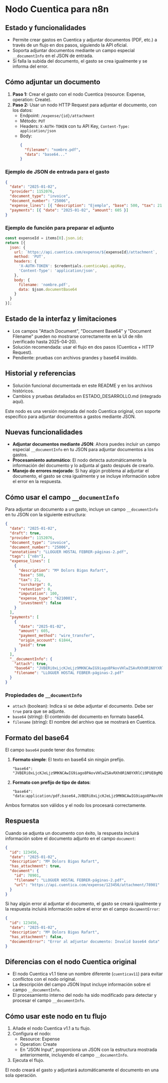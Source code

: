 # Nodo Cuentica para n8n

## Estado y funcionalidades

- Permite crear gastos en Cuentica y adjuntar documentos (PDF, etc.) a través de un flujo en dos pasos, siguiendo la API oficial.
- Soporta adjuntar documentos mediante un campo especial `__documentInfo` en el JSON de entrada.
- Si falla la subida del documento, el gasto se crea igualmente y se informa del error.

## Cómo adjuntar un documento

1. **Paso 1:** Crear el gasto con el nodo Cuentica (resource: Expense, operation: Create).
2. **Paso 2:** Usar un nodo HTTP Request para adjuntar el documento, con los datos:
   - Endpoint: `/expense/{id}/attachment`
   - Método: `PUT`
   - Headers: `X-AUTH-TOKEN` con tu API Key, `Content-Type: application/json`
   - Body:
     ```json
     {
       "filename": "nombre.pdf",
       "data": "base64..."
     }
     ```

### Ejemplo de JSON de entrada para el gasto
```json
{
  "date": "2025-01-02",
  "provider": 1152076,
  "document_type": "invoice",
  "document_number": "25006",
  "expense_lines": [{ "description": "Ejemplo", "base": 500, "tax": 21 }],
  "payments": [{ "date": "2025-01-02", "amount": 605 }]
}
```

### Ejemplo de función para preparar el adjunto
```javascript
const expenseId = items[0].json.id;
return [{
  json: {
    url: `https://api.cuentica.com/expense/${expenseId}/attachment`,
    method: 'PUT',
    headers: {
      'X-AUTH-TOKEN': $credentials.cuenticaApi.apiKey,
      'Content-Type': 'application/json',
    },
    body: {
      filename: 'nombre.pdf',
      data: $json.documentBase64
    }
  }
}];
```

## Estado de la interfaz y limitaciones

- Los campos "Attach Document", "Document Base64" y "Document Filename" pueden no mostrarse correctamente en la UI de n8n (verificado hasta 2025-04-20).
- Solución recomendada: usar el flujo en dos pasos (Cuentica + HTTP Request).
- Pendiente: pruebas con archivos grandes y base64 inválido.

## Historial y referencias

- Solución funcional documentada en este README y en los archivos históricos.
- Cambios y pruebas detallados en ESTADO_DESARROLLO.md (integrado aquí).


Este nodo es una versión mejorada del nodo Cuentica original, con soporte específico para adjuntar documentos a gastos mediante JSON.

## Nuevas funcionalidades

- **Adjuntar documentos mediante JSON**: Ahora puedes incluir un campo especial `__documentInfo` en tu JSON para adjuntar documentos a los gastos.
- **Procesamiento automático**: El nodo detecta automáticamente la información del documento y lo adjunta al gasto después de crearlo.
- **Manejo de errores mejorado**: Si hay algún problema al adjuntar el documento, el gasto se crea igualmente y se incluye información sobre el error en la respuesta.

## Cómo usar el campo `__documentInfo`

Para adjuntar un documento a un gasto, incluye un campo `__documentInfo` en tu JSON con la siguiente estructura:

```json
{
  "date": "2025-01-02",
  "draft": true,
  "provider": 1152076,
  "document_type": "invoice",
  "document_number": "25006",
  "annotations": "LLOGUER HOSTAL FEBRER-páginas-2.pdf",
  "tags": ["n8n"],
  "expense_lines": [
    {
      "description": "Mª Dolors Bigas Rafart",
      "base": 500,
      "tax": 21,
      "surcharge": 0,
      "retention": 0,
      "imputation": 100,
      "expense_type": "6210001",
      "investment": false
    }
  ],
  "payments": [
    {
      "date": "2025-01-02",
      "amount": 605,
      "payment_method": "wire_transfer",
      "origin_account": 61844,
      "paid": true
    }
  ],
  "__documentInfo": {
    "attach": true,
    "base64": "JVBERi0xLjcKJeLjz9MKNCAwIG9iago8PAovVHlwZSAvRXh0R1N0YXRlCi9PUE0gMQo+PgplbmRvYmoKNSAwIG9iago8PAovVHlwZSAvRXh0R1N0YXRlCi9PUE0gMAo+PgplbmRvYmoKOCAwIG9iago8PAovRmlsdGVyIC9G ...   ..... PRgo=",
    "filename": "LLOGUER HOSTAL FEBRER-páginas-2.pdf"
  }
}
```

### Propiedades de `__documentInfo`

- `attach` (boolean): Indica si se debe adjuntar el documento. Debe ser `true` para que se adjunte.
- `base64` (string): El contenido del documento en formato base64.
- `filename` (string): El nombre del archivo que se mostrará en Cuentica.

## Formato del base64

El campo `base64` puede tener dos formatos:

1. **Formato simple**: El texto en base64 sin ningún prefijo.
   ```
   "base64": "JVBERi0xLjcKJeLjz9MKNCAwIG9iago8PAovVHlwZSAvRXh0R1N0YXRlCi9PUE0gMQo..."
   ```

2. **Formato con prefijo de tipo de datos**:
   ```
   "base64": "data:application/pdf;base64,JVBERi0xLjcKJeLjz9MKNCAwIG9iago8PAovVHlwZSAvRXh0R1N0YXRlCi9PUE0gMQo..."
   ```

Ambos formatos son válidos y el nodo los procesará correctamente.

## Respuesta

Cuando se adjunta un documento con éxito, la respuesta incluirá información sobre el documento adjunto en el campo `document`:

```json
{
  "id": 123456,
  "date": "2025-01-02",
  "description": "Mª Dolors Bigas Rafart",
  "has_attachment": true,
  "document": {
    "id": 78901,
    "filename": "LLOGUER HOSTAL FEBRER-páginas-2.pdf",
    "url": "https://api.cuentica.com/expense/123456/attachment/78901"
  }
}
```

Si hay algún error al adjuntar el documento, el gasto se creará igualmente y la respuesta incluirá información sobre el error en el campo `documentError`:

```json
{
  "id": 123456,
  "date": "2025-01-02",
  "description": "Mª Dolors Bigas Rafart",
  "has_attachment": false,
  "documentError": "Error al adjuntar documento: Invalid base64 data"
}
```

## Diferencias con el nodo Cuentica original

- El nodo Cuentica v1.1 tiene un nombre diferente (`cuenticav11`) para evitar conflictos con el nodo original.
- La descripción del campo JSON Input incluye información sobre el campo `__documentInfo`.
- El procesamiento interno del nodo ha sido modificado para detectar y procesar el campo `__documentInfo`.

## Cómo usar este nodo en tu flujo

1. Añade el nodo Cuentica v1.1 a tu flujo.
2. Configura el nodo:
   - Resource: Expense
   - Operation: Create
   - En "JSON Input", proporciona un JSON con la estructura mostrada anteriormente, incluyendo el campo `__documentInfo`.
3. Ejecuta el flujo.

El nodo creará el gasto y adjuntará automáticamente el documento en una sola operación.
